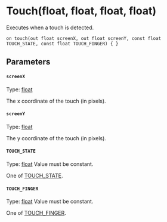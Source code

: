 
# Touch(float, float, float, float)

Executes when a touch is detected.

```
on touch(out float screenX, out float screenY, const float TOUCH_STATE, const float TOUCH_FINGER) { }
```

## Parameters

#### `screenX`
Type: [float](/MdDocs/Types/Float.md)

The x coordinate of the touch (in pixels).

#### `screenY`
Type: [float](/MdDocs/Types/Float.md)

The y coordinate of the touch (in pixels).

#### `TOUCH_STATE`
Type: [float](/MdDocs/Types/Float.md)
Value must be constant.


One of [TOUCH_STATE](/MdDocs/Constants/TOUCH_STATE.md).

#### `TOUCH_FINGER`
Type: [float](/MdDocs/Types/Float.md)
Value must be constant.


One of [TOUCH_FINGER](/MdDocs/Constants/TOUCH_FINGER.md).


